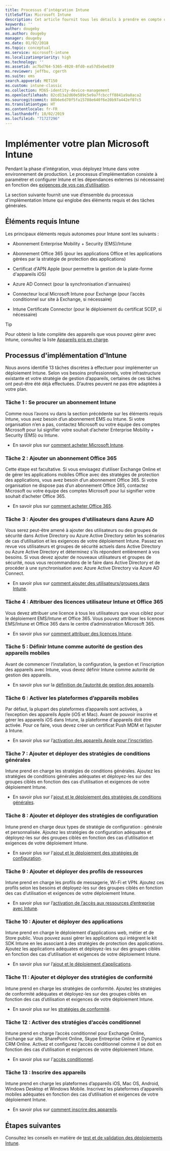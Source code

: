 ```yaml
---
title: Processus d’intégration Intune
titleSuffix: Microsoft Intune
description: Cet article fournit tous les détails à prendre en compte quand vous intégrez une solution cloud uniquement Microsoft Intune dans votre environnement.
keywords: ''
author: dougeby
ms.author: dougeby
manager: dougeby
ms.date: 01/02/2018
ms.topic: conceptual
ms.service: microsoft-intune
ms.localizationpriority: high
ms.technology: ''
ms.assetid: ac7bd764-5365-4920-8fd0-ea57d5ebe039
ms.reviewer: jeffbu, cgerth
ms.suite: ems
search.appverid: MET150
ms.custom: intune-classic
ms.collection: M365-identity-device-management
ms.openlocfilehash: 82cd13a2d60e589c5e9a7fcbccff8841a9a8aca2
ms.sourcegitcommit: 88b6e6d70f5fa15708e640f6e20b97a442ef07c5
ms.translationtype: HT
ms.contentlocale: fr-FR
ms.lasthandoff: 10/02/2019
ms.locfileid: "71727296"
---
```

# <a name="implement-your-microsoft-intune-plan"></a>Implémenter votre plan Microsoft Intune

Pendant la phase d’intégration, vous déployez Intune dans votre environnement de production. Le processus d’implémentation consiste à paramétrer et configurer Intune et les dépendances externes (si nécessaire) en fonction des [exigences de vos cas d’utilisation](planning-guide-requirements.md).

La section suivante fournit une vue d’ensemble du processus d'implémentation Intune qui englobe des éléments requis et des tâches générales.

## <a name="intune-requirements"></a>Éléments requis Intune

Les principaux éléments requis autonomes pour Intune sont les suivants :

- Abonnement Enterprise Mobility + Security (EMS)/Intune

- Abonnement Office 365 (pour les applications Office et les applications gérées par la stratégie de protection des applications)

- Certificat d'APN Apple (pour permettre la gestion de la plate-forme d'appareils iOS)

- Azure AD Connect (pour la synchronisation d'annuaires)

- Connecteur local Microsoft Intune pour Exchange (pour l’accès conditionnel sur site à Exchange, si nécessaire)

- Intune Certificate Connector (pour le déploiement du certificat SCEP, si nécessaire)

>[!TIP]
> Pour obtenir la liste complète des appareils que vous pouvez gérer avec Intune, consultez la liste [Appareils pris en charge](supported-devices-browsers.md).

## <a name="intune-implementation-process"></a>Processus d'implémentation d'Intune

Nous avons identifié 13 tâches discrètes à effectuer pour implémenter un déploiement Intune. Selon vos besoins professionnels, votre infrastructure existante et votre stratégie de gestion d’appareils, certaines de ces tâches ont peut-être été déjà effectuées. D’autres peuvent ne pas être adaptées à votre plan.

### <a name="task-1-get-an-intune-subscription"></a>Tâche 1 : Se procurer un abonnement Intune

Comme nous l’avons vu dans la section précédente sur les éléments requis Intune, vous avez besoin d’un abonnement EMS ou Intune. Si votre organisation n’en a pas, contactez Microsoft ou votre équipe des comptes Microsoft pour lui signifier votre souhait d’acheter Enterprise Mobility + Security (EMS) ou Intune.

- En savoir plus sur [comment acheter Microsoft Intune](https://www.microsoft.com/cloud-platform/microsoft-intune-pricing).

### <a name="task-2-add-office-365-subscription"></a>Tâche 2 : Ajouter un abonnement Office 365

Cette étape est facultative. Si vous envisagez d’utiliser Exchange Online et de gérer les applications mobiles Office avec des stratégies de protection des applications, vous avez besoin d’un abonnement Office 365. Si votre organisation ne dispose pas d’un abonnement Office 365, contactez Microsoft ou votre équipe des comptes Microsoft pour lui signifier votre souhait d’acheter Office 365.

- En savoir plus sur [comment acheter Office 365](https://products.office.com/business/compare-office-365-for-business-plans).

### <a name="task-3-add-users-groups-in-azure-ad"></a>Tâche 3 : Ajouter des groupes d’utilisateurs dans Azure AD

Vous serez peut-être amené à ajouter des utilisateurs ou des groupes de sécurité dans Active Directory ou Azure Active Directory selon les scénarios de cas d’utilisation et les exigences de votre déploiement Intune. Passez en revue vos utilisateurs et groupes de sécurité actuels dans Active Directory ou Azure Active Directory et déterminez s’ils répondent entièrement à vos besoins. Si vous devez ajouter de nouveaux utilisateurs et groupes de sécurité, nous vous recommandons de le faire dans Active Directory et de procéder à une synchronisation avec Azure Active Directory via Azure AD Connect.

- En savoir plus sur [comment ajouter des utilisateurs/groupes dans Intune](users-add.md).
<!---why not send them to the AAD connect topic? Question out to Andre: https://docs.microsoft.com/azure/active-directory/connect/active-directory-aadconnect--->


### <a name="task-4-assign-intune-and-office-365-user-licenses"></a>Tâche 4 : Attribuer des licences utilisateur Intune et Office 365

Vous devez attribuer une licence à tous les utilisateurs que vous ciblez pour le déploiement EMS/Intune et Office 365. Vous pouvez attribuer les licences EMS/Intune et Office 365 dans le centre d’administration Microsoft 365.

- En savoir plus sur [comment attribuer des licences Intune](licenses-assign.md).

### <a name="task-5-set-mobile-device-management-authority-to-intune"></a>Tâche 5 : Définir Intune comme autorité de gestion des appareils mobiles

Avant de commencer l’installation, la configuration, la gestion et l’inscription des appareils avec Intune, vous devez définir Intune comme autorité de gestion des appareils.

- En savoir plus sur la [définition de l’autorité de gestion des appareils](mdm-authority-set.md).

### <a name="task-6-enable-device-platforms"></a>Tâche 6 : Activer les plateformes d’appareils mobiles

Par défaut, la plupart des plateformes d’appareils sont activées, à l’exception des appareils Apple (iOS et Mac). Avant de pouvoir inscrire et gérer les appareils iOS dans Intune, la plateforme d'appareils doit être activée. Pour ce faire, vous devez créer un certificat Push MDM et l’ajouter à Intune.

- En savoir plus sur l’[activation des appareils Apple pour l’inscription](../enrollment/apple-mdm-push-certificate-get.md).

### <a name="task-7-add-and-deploy-terms-and-conditions-policies"></a>Tâche 7 : Ajouter et déployer des stratégies de conditions générales

Intune prend en charge les stratégies de conditions générales. Ajoutez les stratégies de conditions générales adéquates et déployez-les sur des groupes ciblés en fonction des cas d’utilisation et exigences de votre déploiement Intune.

- En savoir plus sur l'[ajout et le déploiement des stratégies de conditions générales](../enrollment/terms-and-conditions-create.md).

### <a name="task-8-add-and-deploy-configuration-policies"></a>Tâche 8 : Ajouter et déployer des stratégies de configuration

Intune prend en charge deux types de stratégie de configuration : générale et personnalisée. Ajoutez les stratégies de configuration adéquates et déployez-les sur des groupes ciblés en fonction des cas d’utilisation et exigences de votre déploiement Intune.

- En savoir plus sur l'[ajout et le déploiement des stratégies de configuration](../configuration/device-profiles.md).

### <a name="task-9-add-and-deploy-resource-profiles"></a>Tâche 9 : Ajouter et déployer des profils de ressources

Intune prend en charge les profils de messagerie, Wi-Fi et VPN. Ajoutez ces profils selon les besoins et déployez-les sur des groupes ciblés en fonction des cas d’utilisation et exigences de votre déploiement Intune.

- En savoir plus sur l’[activation de l’accès aux ressources d’entreprise avec Intune](../configuration/device-profiles.md).

### <a name="task-10-add-and-deploy-apps"></a>Tâche 10 : Ajouter et déployer des applications

Intune prend en charge le déploiement d’applications web, métier et de Store public. Vous pouvez aussi gérer les applications qui intègrent le kit SDK Intune en les associant à des stratégies de protection des applications. Ajoutez les applications adéquates et déployez-les sur des groupes ciblés en fonction des cas d’utilisation et exigences de votre déploiement Intune.

- En savoir plus sur l’[ajout et le déploiement d’applications](../apps/app-management.md).

### <a name="task-11-add-and-deploy-compliance-policies"></a>Tâche 11 : Ajouter et déployer des stratégies de conformité

Intune prend en charge les stratégies de conformité. Ajoutez les stratégies de conformité adéquates et déployez-les sur des groupes ciblés en fonction des cas d’utilisation et exigences de votre déploiement Intune.

- En savoir plus sur les [stratégies de conformité](../protect/device-compliance-get-started.md).

### <a name="task-12-enable-conditional-access-policies"></a>Tâche 12 : Activer des stratégies d’accès conditionnel

Intune prend en charge l’accès conditionnel pour Exchange Online, Exchange sur site, SharePoint Online, Skype Entreprise Online et Dynamics CRM Online. Activez et configurez l’accès conditionnel comme il se doit en fonction des cas d’utilisation et exigences de votre déploiement Intune.

- En savoir plus sur l'[accès conditionnel](../protect/conditional-access.md).

### <a name="task-13-enroll-devices"></a>Tâche 13 : Inscrire des appareils

Intune prend en charge les plateformes d’appareils iOS, Mac OS, Android, Windows Desktop et Windows Mobile. Inscrivez les plateformes d’appareils mobiles adéquates en fonction des cas d’utilisation et exigences de votre déploiement Intune.

- En savoir plus sur [comment inscrire des appareils](../enrollment/device-enrollment.md).


## <a name="next-steps"></a>Étapes suivantes
Consultez les conseils en matière de [test et de validation des déploiements Intune](planning-guide-test-validation.md).
